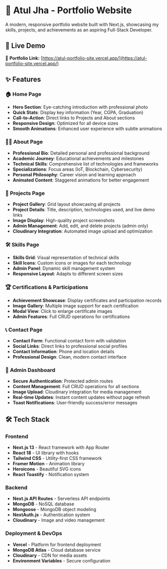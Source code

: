 # 🚀 Atul Jha - Portfolio Website

A modern, responsive portfolio website built with Next.js, showcasing my skills, projects, and achievements as an aspiring Full-Stack Developer.

## 🌟 Live Demo

🔗 **Portfolio Link:** [https://atul-portfolio-site.vercel.app/](https://atul-portfolio-site.vercel.app/)

## ✨ Features

### 🏠 **Home Page**
- **Hero Section**: Eye-catching introduction with professional photo
- **Quick Stats**: Display key information (Year, CGPA, Graduation)
- **Call-to-Action**: Direct links to Projects and About sections
- **Responsive Design**: Optimized for all device sizes
- **Smooth Animations**: Enhanced user experience with subtle animations

### 👨‍💻 **About Page**
- **Professional Bio**: Detailed personal and professional background
- **Academic Journey**: Educational achievements and milestones
- **Technical Skills**: Comprehensive list of technologies and frameworks
- **Specializations**: Focus areas (IoT, Blockchain, Cybersecurity)
- **Personal Philosophy**: Career vision and learning approach
- **Animated Content**: Staggered animations for better engagement

### 💼 **Projects Page**
- **Project Gallery**: Grid layout showcasing all projects
- **Project Details**: Title, description, technologies used, and live demo links
- **Image Display**: High-quality project screenshots
- **Admin Management**: Add, edit, and delete projects (admin only)
- **Cloudinary Integration**: Automated image upload and optimization

### 🛠️ **Skills Page**
- **Skills Grid**: Visual representation of technical skills
- **Skill Icons**: Custom icons or images for each technology
- **Admin Panel**: Dynamic skill management system
- **Responsive Layout**: Adapts to different screen sizes

### 🏆 **Certifications & Participations**
- **Achievement Showcase**: Display certificates and participation records
- **Image Gallery**: Multiple image support for each certification
- **Modal View**: Click to enlarge certificate images
- **Admin Features**: Full CRUD operations for certifications

### 📞 **Contact Page**
- **Contact Form**: Functional contact form with validation
- **Social Links**: Direct links to professional social profiles
- **Contact Information**: Phone and location details
- **Professional Design**: Clean, modern contact interface

### 🔐 **Admin Dashboard**
- **Secure Authentication**: Protected admin routes
- **Content Management**: Full CRUD operations for all sections
- **Image Upload**: Cloudinary integration for media management
- **Real-time Updates**: Instant content updates without page refresh
- **Toast Notifications**: User-friendly success/error messages

## 🛠️ Tech Stack

### **Frontend**
- **Next.js 13** - React framework with App Router
- **React 18** - UI library with hooks
- **Tailwind CSS** - Utility-first CSS framework
- **Framer Motion** - Animation library
- **Heroicons** - Beautiful SVG icons
- **React Toastify** - Notification system

### **Backend**
- **Next.js API Routes** - Serverless API endpoints
- **MongoDB** - NoSQL database
- **Mongoose** - MongoDB object modeling
- **NextAuth.js** - Authentication system
- **Cloudinary** - Image and video management

### **Deployment & DevOps**
- **Vercel** - Platform for frontend deployment
- **MongoDB Atlas** - Cloud database service
- **Cloudinary** - CDN for media assets
- **Environment Variables** - Secure configuration
